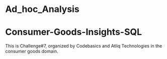 # Ad_hoc_Analysis
# Consumer-Goods-Insights-SQL
This is Challenge#7, organized by Codebasics and Atliq Technologies in the consumer goods domain.
